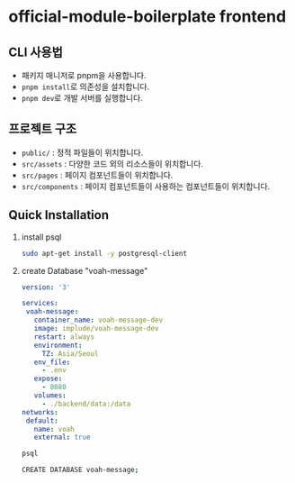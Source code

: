 # official-module-boilerplate frontend

## CLI 사용법

- 패키지 매니저로 pnpm을 사용합니다.
- `pnpm install`로 의존성을 설치합니다.
- `pnpm dev`로 개발 서버를 실행합니다.

## 프로젝트 구조

- `public/` : 정적 파일들이 위치합니다.
- `src/assets` : 다양한 코드 외의 리소스들이 위치합니다.
- `src/pages` : 페이지 컴포넌트들이 위치합니다.
- `src/components` : 페이지 컴포넌트들이 사용하는 컴포넌트들이 위치합니다.

## Quick Installation
1. install psql
   ```bash
   sudo apt-get install -y postgresql-client
   ```
2. create Database "voah-message"
   ```yaml
   version: '3'
   
   services:
    voah-message:
      container_name: voah-message-dev
      image: implude/voah-message-dev
      restart: always
      environment:
        TZ: Asia/Seoul
      env_file:
        - .env
      expose:
        - 8080
      volumes:
        - ./backend/data:/data
   networks:
    default:
      name: voah
      external: true
   ```
   ```bash
   psql

   CREATE DATABASE voah-message;
   ```

